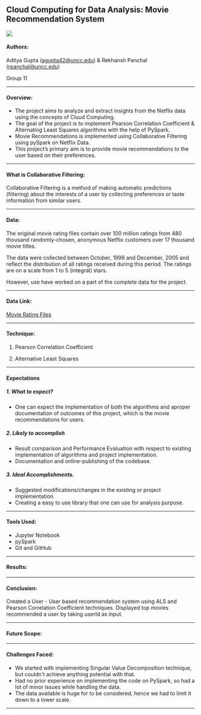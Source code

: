 ## Cloud Computing for Data Analysis: Movie Recommendation System

<img src="https://github.com/pancr9/Netflix-Recommender-System/blob/master/205.jpg">

#### Authors: 
Aditya Gupta (agupta42@uncc.edu) & Rekhansh Panchal (rpanchal@uncc.edu)

Group 11


***

#### Overview:

* The project aims to analyze and extract insights from the Netflix data using the concepts of Cloud Computing.
* The goal of the project is to implement Pearson Correlation Coefficient & Alternating Least Squares algorithms with the help of PySpark.
* Movie Recommendations is implemented using Collaborative Filtering using pySpark on Netflix Data.
* This project’s primary aim is to provide movie recommendations to the user based on their
preferences.

***
#### What is Collaborative Filtering:
Collaborative Filtering is a method of making automatic predictions (filtering) about the interests of a user by collecting preferences or taste information from similar users.

***

#### Data:
The original movie rating files contain over 100 million ratings from 480 thousand randomly-chosen, anonymous Netflix customers over 17 thousand movie titles. 

The data were collected between October, 1998 and December, 2005 and reflect the distribution of all ratings received during this period. The ratings are on a scale from 1 to 5 (integral) stars. 

However, use have worked on a part of the complete data for the project.

***

#### Data Link:
[Movie Rating Files](https://www.kaggle.com/netflix-inc/netflix-prize-data/data)

***

#### Technique:
1. Pearson Correlation Coefficient

2. Alternative Least Squares

***

#### Expectations
##### 1. What to expect?

* One ​can ​expect ​the ​implementation ​of ​both ​the ​algorithms ​and ​a ​proper documentation ​of ​outcomes ​of ​this ​project, which ​is ​the ​movie ​recommendations for ​users.

##### 2. Likely to accomplish

* Result comparison and Performance Evaluation with respect to existing implementation of algorithms and project implementation.
* Documentation and online-publishing of the codebase.

##### 3. Ideal Accomplishments.

* Suggested modifications/changes in the existing or project implementation.
* Creating a easy to use library that one can use for analysis purpose.

***

#### Tools Used:
* Jupyter Notebook
* pySpark
* Git and GitHub

***

#### Results:

***

#### Conclusion:

Created a User - User based recommendation system using ALS and Pearson Correlation Coefficient techniques.
Displayed top movies recommended a user by taking userId as input.

***

#### Future Scope:

***

#### Challenges Faced:

* We started with implementing Singular Value Decomposition technique, but couldn't achieve anything potential with that.
* Had no prior experience on implementing the code on PySpark, so had a lot of minor issues while handling the data.
* The data available is huge for to be considered, hence we had to limit it down to a lower scale.

***
